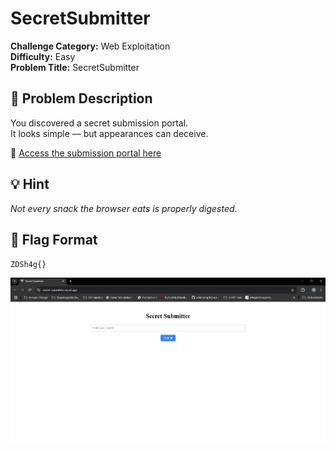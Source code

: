 # SecretSubmitter

**Challenge Category:** Web Exploitation  
**Difficulty:** Easy  
**Problem Title:** SecretSubmitter

## 📝 Problem Description

You discovered a secret submission portal.  
It looks simple — but appearances can deceive.

🔗 [Access the submission portal here](https://secret-submitter.vercel.app/)

## 💡 Hint

*Not every snack the browser eats is properly digested.*

## 🏁 Flag Format

`ZDSh4g{}` 

![Preview](screenshot.png)